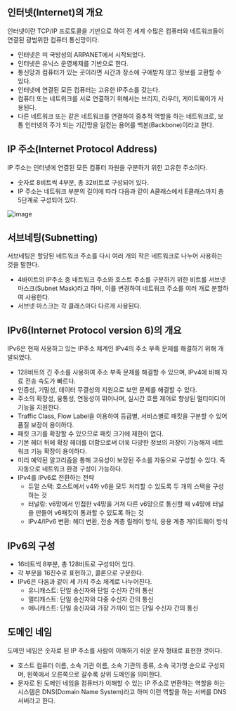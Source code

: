 ## 인터넷(Internet)의 개요

인터넷이란 TCP/IP 프로토콜을 기반으로 하여 전 세계 수많은 컴퓨터와 네트워크들이 연결된 광범위한 컴퓨터 통신망이다.

- 인터넷은 미 국방성의 ARPANET에서 시작되었다.
- 인터넷은 유닉스 운영체제를 기반으로 한다.
- 통신망과 컴퓨터가 있는 곳이라면 시간과 장소에 구애받지 않고 정보를 교환할 수 있다.
- 인터넷에 연결된 모든 컴퓨터는 고유한 IP주소를 갖는다.
- 컴퓨터 또는 네트워크를 서로 연결하기 위해서는 브리지, 라우터, 게이트웨이가 사용된다.
- 다른 네트워크 또는 같은 네트워크를 연결하여 중추적 역할을 하는 네트워크로, 보통 인터넷의 주가 되는 기간망을 일컫는 용어를 백본(Backbone)이라고 한다.

## IP 주소(Internet Protocol Address)

IP 주소는 인터넷에 연결된 모든 컴퓨터 자원을 구분하기 위한 고유한 주소이다.

- 숫자로 8비트씩 4부분, 총 32비트로 구성되어 있다.
- IP 주소는 네트워크 부분의 길이에 따라 다음과 같이 A클래스에서 E클래스까지 총 5단계로 구성되어 있다.

![image](https://github.com/user-attachments/assets/cf6c6788-705e-4b7d-8216-f9e1a20807d4)

## 서브네팅(Subnetting)

서브네팅은 할당된 네트워크 주소를 다시 여러 개의 작은 네트워크로 나누어 사용하는 것을 말한다.

- 4바이트의 IP주소 중 네트워크 주소와 호스트 주소를 구분하기 위한 비트를 서브넷 마스크(Subnet Mask)라고 하며, 이를 변경하여 네트워크 주소를 여러 개로 분할하여 사용한다.
- 서브넷 마스크는 각 클래스마다 다르게 사용된다.

## IPv6(Internet Protocol version 6)의 개요

IPv6은 현재 사용하고 있는 IP주소 체계인 IPv4의 주소 부족 문제를 해결하기 위해 개발되었다.

- 128비트의 긴 주소를 사용하여 주소 부족 문제를 해결할 수 있으며, IPv4에 비해 자료 전송 속도가 빠르다.
- 인증성, 기밀성, 데이터 무결성의 지원으로 보안 문제를 해결할 수 있다.
- 주소의 확장성, 융통성, 연동성이 뛰어나며, 실시간 흐름 제어로 향상된 멀티미디어 기능을 지원한다.
- Traffic Class, Flow Label을 이용하여 등급별, 서비스별로 패킷을 구분할 수 있어 품질 보장이 용이하다.
- 패킷 크기를 확장할 수 있으므로 패킷 크기에 제한이 없다.
- 기본 헤더 뒤에 확장 헤더를 더함으로써 더욱 다양한 정보의 저장이 가능해져 네트워크 기능 확장이 용이하다.
- 미리 예약된 알고리즘을 통해 고유성이 보장된 주소를 자동으로 구성할 수 있다. 즉 자동으로 네트워크 환경 구성이 가능하다.
- IPv4를 IPv6로 전환하는 전략
  - 듀얼 스택: 호스트에서 v4와 v6을 모두 처리할 수 있도록 두 개의 스택을 구성하는 것
  - 터널링: v6망에서 인접한 v4망을 거쳐 다른 v6망으로 통신할 때 v4망에 터널을 만들어 v6패킷이 통과할 수 있도록 하는 것
  - IPv4/IPv6 변환: 헤더 변환, 전송 계층 릴레이 방식, 응용 계층 게이트웨이 방식
 
## IPv6의 구성

- 16비트씩 8부분, 총 128비트로 구성되어 있다.
- 각 부분을 16진수로 표현하고, 콜론으로 구분한다.
- IPv6은 다음과 같이 세 가지 주소 체계로 나누어진다.
  - 유니캐스트: 단일 송신자와 단일 수신자 간의 통신
  - 멀티캐스트: 단일 송신자와 다중 수신자 간의 통신
  - 애니캐스트: 단일 송신자와 가장 가까이 있는 단일 수신자 간의 통신
 
## 도메인 네임

도메인 네임은 숫자로 된 IP 주소를 사람이 이해하기 쉬운 문자 형태로 표현한 것이다.

- 호스트 컴퓨터 이름, 소속 기관 이름, 소속 기관의 종류, 소속 국가명 순으로 구성되며, 왼쪽에서 오른쪽으로 갈수록 상위 도메인을 의미한다.
- 문자로 된 도메인 네임을 컴퓨터가 이해할 수 있는 IP 주소로 변환하는 역할을 하는 시스템은 DNS(Domain Name System)라고 하며 이런 역할을 하는 서버를 DNS 서버라고 한다.
